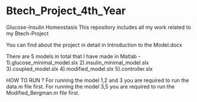 # Btech_Project_4th_Year
Glucose-Insulin Homeostasis
This repository includes all my work related to my Btech-Project

You can find about the project in detail in Introduction to the Model.docx

There are 5 models in total that I have made in Matlab -
1).glucose_minimal_model.slx
2).insulin_minimal_model.slx
3).coupled_model.slx
4).modified_model.slx
5).controller.slx

HOW TO RUN ?
For running the model 1,2 and 3 you are required to run the data.m file first.
For running the model 3,5 you are required to run the Modified_Bergman.m file first.

